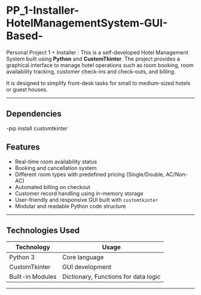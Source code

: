 # PP_1-Installer-HotelManagementSystem-GUI-Based-
Personal Project 1 + Installer : 
This is a self-developed Hotel Management System built using **Python** and **CustomTkinter**. The project provides a graphical interface to manage hotel operations such as room booking, room availability tracking, customer check-ins and check-outs, and billing.

It is designed to simplify front-desk tasks for small to medium-sized hotels or guest houses.

---
## Dependencies
-pip install customtkinter
## Features

- Real-time room availability status
- Booking and cancellation system
- Different room types with predefined pricing (Single/Double, AC/Non-AC)
- Automated billing on checkout
- Customer record handling using in-memory storage
- User-friendly and responsive GUI built with `customtkinter`
- Modular and readable Python code structure

---

## Technologies Used

| Technology      | Usage                                |
|------------------|----------------------------------------|
| Python 3         | Core language                          |
| CustomTkinter    | GUI development                        |
| Built-in Modules | Dictionary, Functions for data logic   |

---


